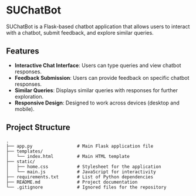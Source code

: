 # SUChatBot  

SUChatBot is a Flask-based chatbot application that allows users to interact with a chatbot, submit feedback, and explore similar queries.  

## Features  
- **Interactive Chat Interface**: Users can type queries and view chatbot responses.  
- **Feedback Submission**: Users can provide feedback on specific chatbot responses.  
- **Similar Queries**: Displays similar queries with responses for further exploration.  
- **Responsive Design**: Designed to work across devices (desktop and mobile).  

## Project Structure  

```plaintext  
.
├── app.py                 # Main Flask application file  
├── templates/  
│   └── index.html         # Main HTML template  
├── static/  
│   ├── home.css           # Stylesheet for the application  
│   └── main.js            # JavaScript for interactivity  
├── requirements.txt       # List of Python dependencies  
├── README.md              # Project documentation  
└── .gitignore             # Ignored files for the repository  
